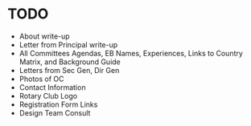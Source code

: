 # TODO

- About write-up
- Letter from Principal write-up
- All Committees Agendas, EB Names, Experiences, Links to Country Matrix, and Background Guide
- Letters from Sec Gen, Dir Gen
- Photos of OC
- Contact Information
- Rotary Club Logo
- Registration Form Links
- Design Team Consult